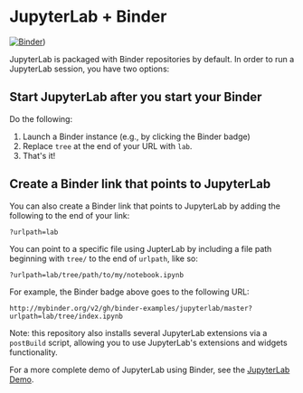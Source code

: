 # JupyterLab + Binder

[![Binder](http://mybinder.org/badge_logo.svg)](https://mybinder.org/v2/gh/jamesjnadeau/stonks/HEAD))

JupyterLab is packaged with Binder repositories by default. In order to
run a JupyterLab session, you have two options:

## Start JupyterLab after you start your Binder

Do the following:

1. Launch a Binder instance (e.g., by clicking the Binder badge)
2. Replace `tree` at the end of your URL with `lab`.
3. That's it!

## Create a Binder link that points to JupyterLab

You can also create a Binder link that points to JupyterLab by adding the following
to the end of your link:

`?urlpath=lab`

You can point to a specific file using JupterLab by including a file path
beginning with `tree/` to the end of `urlpath`, like so:

`?urlpath=lab/tree/path/to/my/notebook.ipynb`

For example, the Binder badge above goes to the following URL:

`http://mybinder.org/v2/gh/binder-examples/jupyterlab/master?urlpath=lab/tree/index.ipynb`

Note: this repository also installs several JupyterLab extensions via a `postBuild` script, allowing
you to use JupyterLab's extensions and widgets functionality.

For a more complete demo of JupyterLab using Binder, see the
[JupyterLab Demo](https://github.com/jupyterlab/jupyterlab-demo). 
 
